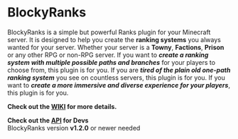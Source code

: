 # BlockyRanks


BlockyRanks is a simple but powerful Ranks plugin for your Minecraft server. It is designed to help you create the **ranking systems** you always wanted for your server. Whether your server is a **Towny**, **Factions**, **Prison** or any other RPG or non-RPG server. If you want to _**create a ranking system with multiple possible paths and branches**_ for your players to choose from, this plugin is for you. If you are _**tired of the plain old one-path ranking system**_ you see on countless servers, this plugin is for you. If you want to _**create a more immersive and diverse experience for your players**_, this plugin is for you.


**Check out the [WIKI](https://github.com/BlockyBorzan/BlockyRanks/wiki) for more details.**

**Check out the [API](https://github.com/BlockyBorzan/BlockyRanks/tree/master/Blocky%20Ranks%20API/src/main/java/me/blocky/ranksapi) for Devs**  
BlockyRanks version **v1.2.0** or newer needed

